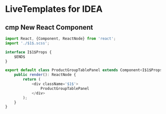 LiveTemplates for IDEA
======================

cmp New React Component
-----------------------

```typescript
import React, {Component, ReactNode} from 'react';
import './$1$.scss';

interface I$1$Props {
	$END$
}

export default class ProductGroupTablePanel extends Component<I$1$Props> {
	public render(): ReactNode {
		return (
			<div className='$1$'>
				ProductGroupTablePanel
			</div>
		);
	}
}
```
